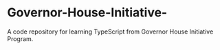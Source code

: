 # Governor-House-Initiative-
A code repository for learning TypeScript from Governor House Initiative Program.
